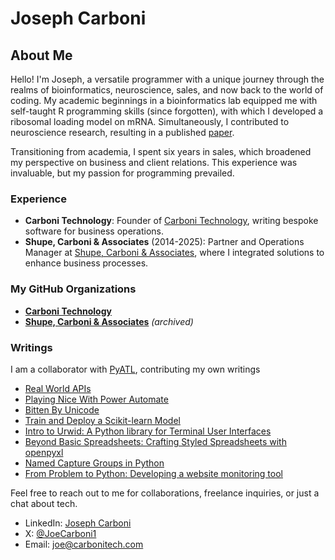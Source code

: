 # Joseph Carboni
## About Me
Hello! I'm Joseph, a versatile programmer with a unique journey through the realms of bioinformatics, neuroscience, sales, and now back to the world of coding. My academic beginnings in a bioinformatics lab equipped me with self-taught R programming skills (since forgotten), with which I developed a ribosomal loading model on mRNA. Simultaneously, I contributed to neuroscience research, resulting in a published [paper](https://www.sciencedirect.com/science/article/abs/pii/S0091305714001038?via%3Dihub).

Transitioning from academia, I spent six years in sales, which broadened my perspective on business and client relations. This experience was invaluable, but my passion for programming prevailed.

### Experience
- **Carboni Technology**: Founder of [Carboni Technology](https://carbonitech.com), writing bespoke software for business operations.
- **Shupe, Carboni & Associates** (2014-2025): Partner and Operations Manager at [Shupe, Carboni & Associates](https://www.shupecarboni.com), where I integrated solutions to enhance business processes.  
### My GitHub Organizations
- **[Carboni Technology](https://github.com/carbonitech)**
- **[Shupe, Carboni & Associates](https://github.com/shupe-carboni)** *(archived)*

### Writings
I am a collaborator with [PyATL](https://pyatl.dev/), contributing my own writings
- [Real World APIs](https://pyatl.dev/2025/08/03/real-world-apis/)
- [Playing Nice With Power Automate](https://pyatl.dev/2024/10/06/playing-nice-with-power-automate/)
- [Bitten By Unicode](https://pyatl.dev/2024/09/01/bitten-by-unicode/)
- [Train and Deploy a Scikit-learn Model](https://pyatl.dev/2024/08/07/train-and-deploy-a-scikit-learn-model/)
- [Intro to Urwid: A Python library for Terminal User Interfaces](https://pyatl.dev/2024/04/28/intro-to-urwid/)
- [Beyond Basic Spreadsheets: Crafting Styled Spreadsheets with openpyxl](https://pyatl.dev/2024/03/23/beyond-basic-spreadsheets/)
- [Named Capture Groups in Python](https://pyatl.dev/2024/03/05/named-capture-groups-in-python/)
- [From Problem to Python: Developing a website monitoring tool](https://pyatl.dev/2024/01/22/from-problem-to-python/)

Feel free to reach out to me for collaborations, freelance inquiries, or just a chat about tech.  

- LinkedIn: [Joseph Carboni](https://www.linkedin.com/in/joecarboni/)
- X: [@JoeCarboni1](https://twitter.com/JoeCarboni1)
- Email: <joe@carbonitech.com>
